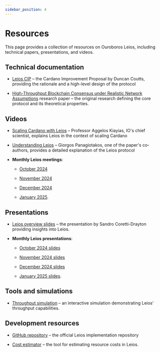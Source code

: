 ```yaml
---
sidebar_position: 4
---
```


# Resources

This page provides a collection of resources on Ouroboros Leios, including technical papers, presentations, and videos.

## Technical documentation

- [Leios CIP](https://github.com/cardano-foundation/CIPs/pull/379) – the Cardano
  Improvement Proposal by Duncan Coutts, providing the rationale and a high-level
  design of the protocol

- [High-Throughput Blockchain Consensus under Realistic Network Assumptions](https://iohk.io/en/research/library/papers/high-throughput-blockchain-consensus-under-realistic-network-assumptions/) research paper – the original research defining the core protocol and its theoretical properties.

## Videos

- [Scaling Cardano with Leios](https://www.youtube.com/watch?v=Czmg9WmSCcI) –
  Professor Aggelos Kiayias, IO's chief scientist, explains Leios in the
  context of scaling Cardano

- [Understanding Leios](https://www.youtube.com/watch?v=YEcYVygdhzU) – Giorgos
  Panagiotakos, one of the paper's co-authors, provides a detailed explanation
  of the Leios protocol

- **Monthly Leios meetings**:

  - [October 2024](https://drive.google.com/file/d/12VE0__S0knHqXXpIVdXGWvDipK0g89p_/view?usp=sharing)

  - [November 2024](https://drive.google.com/file/d/1W4iu4MwOXILXes1Zi43MeM505KAOHXso/view?usp=sharing)

  - [December 2024](https://drive.google.com/file/d/1F07oKxBgdOEasGcstxEavkPCgr58sbIO/view?usp=sharing)

  - [January 2025](https://www.youtube.com/live/6ovcWDCdqFU?si=-dgnvO7353tUyiDZ&t=120).

## Presentations

- [Leios overview slides](https://docs.google.com/presentation/d/1W_KHdvdLNDEStE99D7Af2SRiTqZNnVLQiEPqRHJySqI/edit?usp=sharing) –
  the presentation by Sandro Coretti-Drayton providing insights into Leios.

- **Monthly Leios presentations**:

  - [October 2024 slides](https://docs.google.com/presentation/d/1KgjJyP6yZyZKCGum3deoIyooYUOretA9W6dTtXv1fso/edit?usp=sharing)

  - [November 2024 slides](https://docs.google.com/presentation/d/11LHQeUuv-TQfiy9GwXkrffSimFjSq8tdTB8qIB-Pk3U/edit?usp=sharing)

  - [December 2024 slides](https://docs.google.com/presentation/d/1LwpcXnXLgrYTSDalJY1SfpeyU_4lIkYhyMy5Kv0Huzw/edit?usp=sharing)

  - [January 2025 slides](https://docs.google.com/presentation/d/1qKXe3CvAvJGVWAssjrKpRrRABMT6I39E1FxUWQ_PZzo/edit?usp=sharing).

## Tools and simulations

- [Throughput simulation](https://www.insightmaker.com/insight/5B3Sq5gsrcGzTD11GyZJ0u/Cardano-Throughput-v0-2) –
  an interactive simulation demonstrating Leios' throughput capabilities.

## Development resources

- [GitHub repository](https://github.com/input-output-hk/ouroboros-leios) – the
  official Leios implementation repository

- [Cost estimator](https://leios.cardano-scaling.org/cost-estimator/) – the tool for
  estimating resource costs in Leios.
